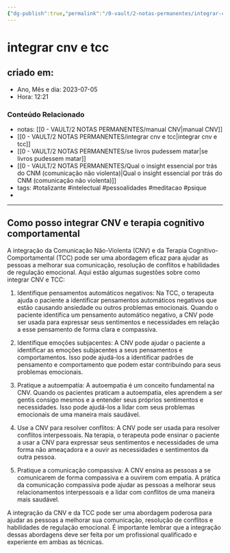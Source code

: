 ```yaml
---
{"dg-publish":true,"permalink":"/0-vault/2-notas-permanentes/integrar-cnv-e-tcc/","tags":["permanente","totalizante","intelectual","pessoalidades","meditacao","psique"],"dgHomeLink":true,"dgShowLocalGraph":true,"dgShowFileTree":true,"dgEnableSearch":true,"noteIcon":""}
---
```


# integrar cnv e tcc

## criado em: 
-  Ano, Mês e dia: 2023-07-05
- Hora: 12:21
### Conteúdo Relacionado

- notas: [[0 - VAULT/2 NOTAS PERMANENTES/manual CNV\|manual CNV]]
- [[0 - VAULT/2 NOTAS PERMANENTES/integrar cnv e tcc\|integrar cnv e tcc]]
- [[0 - VAULT/2 NOTAS PERMANENTES/se livros pudessem matar\|se livros pudessem matar]]
- [[0 - VAULT/2 NOTAS PERMANENTES/Qual o insight essencial por trás do CNM (comunicação não violenta)\|Qual o insight essencial por trás do CNM (comunicação não violenta)]]
- tags: #totalizante #intelectual #pessoalidades #meditacao #psique 
- 
---

## Como posso integrar CNV e terapia cognitivo comportamental

A integração da Comunicação Não-Violenta (CNV) e da Terapia Cognitivo-Comportamental (TCC) pode ser uma abordagem eficaz para ajudar as pessoas a melhorar sua comunicação, resolução de conflitos e habilidades de regulação emocional. Aqui estão algumas sugestões sobre como integrar CNV e TCC:

1. Identifique pensamentos automáticos negativos: Na TCC, o terapeuta ajuda o paciente a identificar pensamentos automáticos negativos que estão causando ansiedade ou outros problemas emocionais. Quando o paciente identifica um pensamento automático negativo, a CNV pode ser usada para expressar seus sentimentos e necessidades em relação a esse pensamento de forma clara e compassiva.
    
2. Identifique emoções subjacentes: A CNV pode ajudar o paciente a identificar as emoções subjacentes a seus pensamentos e comportamentos. Isso pode ajudá-los a identificar padrões de pensamento e comportamento que podem estar contribuindo para seus problemas emocionais.
    
3. Pratique a autoempatia: A autoempatia é um conceito fundamental na CNV. Quando os pacientes praticam a autoempatia, eles aprendem a ser gentis consigo mesmos e a entender seus próprios sentimentos e necessidades. Isso pode ajudá-los a lidar com seus problemas emocionais de uma maneira mais saudável.
    
4. Use a CNV para resolver conflitos: A CNV pode ser usada para resolver conflitos interpessoais. Na terapia, o terapeuta pode ensinar o paciente a usar a CNV para expressar seus sentimentos e necessidades de uma forma não ameaçadora e a ouvir as necessidades e sentimentos da outra pessoa.
    
5. Pratique a comunicação compassiva: A CNV ensina as pessoas a se comunicarem de forma compassiva e a ouvirem com empatia. A prática da comunicação compassiva pode ajudar as pessoas a melhorar seus relacionamentos interpessoais e a lidar com conflitos de uma maneira mais saudável.

A integração da CNV e da TCC pode ser uma abordagem poderosa para ajudar as pessoas a melhorar sua comunicação, resolução de conflitos e habilidades de regulação emocional. É importante lembrar que a integração dessas abordagens deve ser feita por um profissional qualificado e experiente em ambas as técnicas.